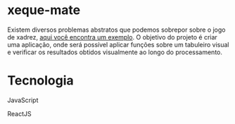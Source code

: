 # xeque-mate

Existem diversos problemas abstratos que podemos sobrepor sobre o jogo de xadrez, [aqui você encontra um exemplo](https://pt.wikipedia.org/wiki/Problema_das_oito_damas). O objetivo do projeto é criar uma aplicação, onde será possível aplicar funções sobre um tabuleiro visual e verificar os resultados obtidos visualmente ao longo do processamento.

# Tecnologia

JavaScript

ReactJS
